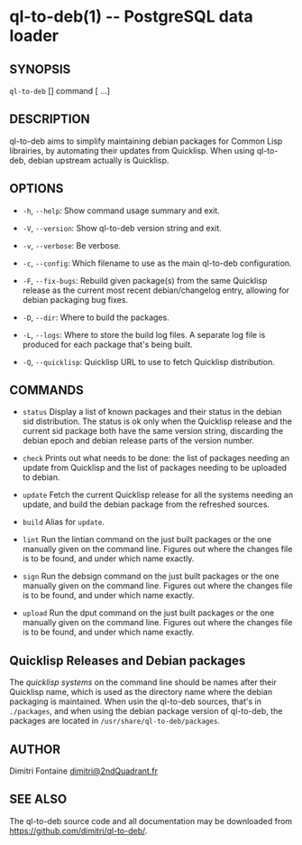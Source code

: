 # ql-to-deb(1) -- PostgreSQL data loader

## SYNOPSIS

`ql-to-deb` [<options>] command [<quicklisp system> ...]

## DESCRIPTION

ql-to-deb aims to simplify maintaining debian packages for Common Lisp
librairies, by automating their updates from Quicklisp. When using
ql-to-deb, debian upstream actually is Quicklisp.

## OPTIONS

  * `-h`, `--help`:
    Show command usage summary and exit.

  * `-V`, `--version`:
    Show ql-to-deb version string and exit.

  * `-v`, `--verbose`:
    Be verbose.

  * `-c`, `--config`:
    Which filename to use as the main ql-to-deb configuration.

  * `-F`, `--fix-bugs`:
    Rebuild given package(s) from the same Quicklisp release as the current
    most recent debian/changelog entry, allowing for debian packaging bug
    fixes.

  * `-D`, `--dir`:
    Where to build the packages.
    
  * `-L`, `--logs`:
    Where to store the build log files. A separate log file is produced for
    each package that's being built.

  * `-Q`, `--quicklisp`:
    Quicklisp URL to use to fetch Quicklisp distribution.
    
## COMMANDS

  - `status`
    Display a list of known packages and their status in the debian sid
    distribution. The status is ok only when the Quicklisp release and the
    current sid package both have the same version string, discarding the
    debian epoch and debian release parts of the version number.

  - `check`
    Prints out what needs to be done: the list of packages needing an update
    from Quicklisp and the list of packages needing to be uploaded to
    debian.

  - `update`
    Fetch the current Quicklisp release for all the systems needing an
    update, and build the debian package from the refreshed sources.
    
  - `build`
    Alias for `update`.

  - `lint`
    Run the lintian command on the just built packages or the one manually
    given on the command line. Figures out where the changes file is to be
    found, and under which name exactly.
  
  - `sign`
    Run the debsign command on the just built packages or the one manually
    given on the command line. Figures out where the changes file is to be
    found, and under which name exactly.

  - `upload`
    Run the dput command on the just built packages or the one manually
    given on the command line. Figures out where the changes file is to be
    found, and under which name exactly.

## Quicklisp Releases and Debian packages

The *quicklisp systems* on the command line should be names after their
Quicklisp name, which is used as the directory name where the debian
packaging is maintained. When usin the ql-to-deb sources, that's in
`./packages`, and when using the debian package version of ql-to-deb, the
packages are located in `/usr/share/ql-to-deb/packages`.

## AUTHOR

Dimitri Fontaine <dimitri@2ndQuadrant.fr>

## SEE ALSO

The ql-to-deb source code and all documentation may be downloaded from
<https://github.com/dimitri/ql-to-deb/>.
